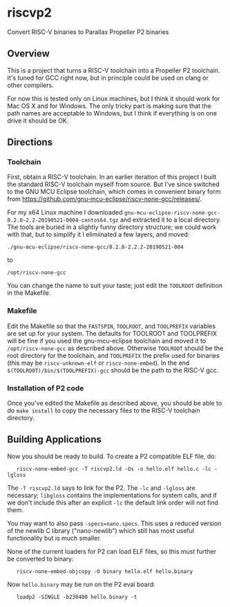 # riscvp2

Convert RISC-V binaries to Parallax Propeller P2 binaries

## Overview

This is a project that turns a RISC-V toolchain into a Propeller P2 toolchain. It's tuned for GCC right now, but in principle could be used on clang or other compilers.

For now this is tested only on Linux machines, but I think it should work for Mac OS X and for Windows. The only tricky part is making sure that the path names are acceptable to Windows, but I think if everything is on one drive it should be OK.

## Directions

### Toolchain

First, obtain a RISC-V toolchain. In an earlier iteration of this project I built the standard RISC-V toolchain myself from source. But I've since switched to the GNU MCU Eclipse toolchain, which comes in convenient binary form from https://github.com/gnu-mcu-eclipse/riscv-none-gcc/releases/.

For my x64 Linux machine I downloaded `gnu-mcu-eclipse-riscv-none-gcc-8.2.0-2.2-20190521-0004-centos64.tgz` and extracted it to a local directory. The tools are buried in a slightly funny directory structure; we could work with that, but to simplify it I elimiinated a few layers, and moved:
```
./gnu-mcu-eclipse/riscv-none-gcc/8.2.0-2.2.2-20190521-004
```
to
```
/opt/riscv-none-gcc
```
You can change the name to suit your taste; just edit the `TOOLROOT` definition in the Makefile.

### Makefile

Edit the Makefile so that the `FASTSPIN`, `TOOLROOT`, and `TOOLPREFIX` variables are set up for your system. The defaults for TOOLROOT and TOOLPREFIX will be fine if you used the gnu-mcu-eclipse toolchain and moved it to `/opt/riscv-none-gcc` as described above. Otherwise `TOOLROOT` should be the root directory for the toolchain, and `TOOLPREFIX` the prefix used for binaries (this may be `riscv-unknown-elf` or `riscv-none-embed`). In the end `$(TOOLROOT)/bin/$(TOOLPREFIX)-gcc` should be the path to the RISC-V gcc.

### Installation of P2 code

Once you've edited the Makefile as described above, you should be able to do `make install` to copy the necessary files to the RISC-V toolchain directory.

## Building Applications

Now you should be ready to build. To create a P2 compatible ELF file, do:
```
   riscv-none-embed-gcc -T riscvp2.ld -Os -o hello.elf hello.c -lc -lgloss
```

The `-T riscvp2.ld` says to link for the P2. The `-lc` and `-lgloss` are necessary; `libgloss` contains the implementations for system calls, and if we don't include this after an explicit `-lc` the default link order will not find them.

You may want to also pass `-specs=nano.specs`. This uses a reduced version of the newlib C library ("nano-newlib") which still has most useful functionality but is much smaller.

None of the current loaders for P2 can load ELF files, so this must further be converted to binary:
```
   riscv-none-embed-objcopy -O binary hello.elf hello.binary
```
Now `hello.binary` may be run on the P2 eval board:
```
   loadp2 -SINGLE -b230400 hello.binary -t
```
